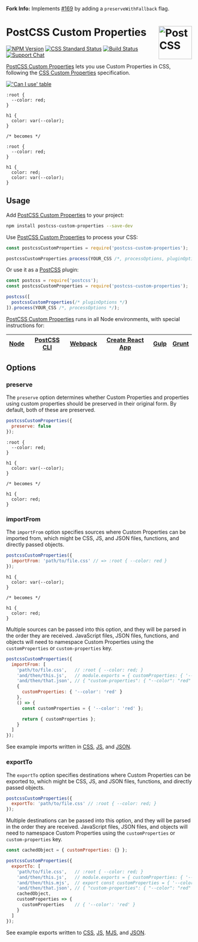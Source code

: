 
**Fork Info:** Implements [#169](https://github.com/postcss/postcss-custom-properties/issues/169) by adding a `preserveWithFallback` flag.

# PostCSS Custom Properties [<img src="https://postcss.github.io/postcss/logo.svg" alt="PostCSS" width="90" height="90" align="right">][postcss]

[![NPM Version][npm-img]][npm-url]
[![CSS Standard Status][css-img]][css-url]
[![Build Status][cli-img]][cli-url]
[![Support Chat][git-img]][git-url]

[PostCSS Custom Properties] lets you use Custom Properties in CSS, following
the [CSS Custom Properties] specification.

[!['Can I use' table](https://caniuse.bitsofco.de/image/css-variables.png)](https://caniuse.com/#feat=css-variables)

```pcss
:root {
  --color: red;
}

h1 {
  color: var(--color);
}

/* becomes */

:root {
  --color: red;
}

h1 {
  color: red;
  color: var(--color);
}
```

## Usage

Add [PostCSS Custom Properties] to your project:

```bash
npm install postcss-custom-properties --save-dev
```

Use [PostCSS Custom Properties] to process your CSS:

```js
const postcssCustomProperties = require('postcss-custom-properties');

postcssCustomProperties.process(YOUR_CSS /*, processOptions, pluginOptions */);
```

Or use it as a [PostCSS] plugin:

```js
const postcss = require('postcss');
const postcssCustomProperties = require('postcss-custom-properties');

postcss([
  postcssCustomProperties(/* pluginOptions */)
]).process(YOUR_CSS /*, processOptions */);
```

[PostCSS Custom Properties] runs in all Node environments, with special instructions for:

| [Node](INSTALL.md#node) | [PostCSS CLI](INSTALL.md#postcss-cli) | [Webpack](INSTALL.md#webpack) | [Create React App](INSTALL.md#create-react-app) | [Gulp](INSTALL.md#gulp) | [Grunt](INSTALL.md#grunt) |
| --- | --- | --- | --- | --- | --- |

## Options

### preserve

The `preserve` option determines whether Custom Properties and properties using
custom properties should be preserved in their original form. By default, both
of these are preserved.

```js
postcssCustomProperties({
  preserve: false
});
```

```pcss
:root {
  --color: red;
}

h1 {
  color: var(--color);
}

/* becomes */

h1 {
  color: red;
}
```

### importFrom

The `importFrom` option specifies sources where Custom Properties can be imported
from, which might be CSS, JS, and JSON files, functions, and directly passed
objects.

```js
postcssCustomProperties({
  importFrom: 'path/to/file.css' // => :root { --color: red }
});
```

```pcss
h1 {
  color: var(--color);
}

/* becomes */

h1 {
  color: red;
}
```

Multiple sources can be passed into this option, and they will be parsed in the
order they are received. JavaScript files, JSON files, functions, and objects
will need to namespace Custom Properties using the `customProperties` or
`custom-properties` key.

```js
postcssCustomProperties({
  importFrom: [
    'path/to/file.css',   // :root { --color: red; }
    'and/then/this.js',   // module.exports = { customProperties: { '--color': 'red' } }
    'and/then/that.json', // { "custom-properties": { "--color": "red" } }
    {
      customProperties: { '--color': 'red' }
    },
    () => {
      const customProperties = { '--color': 'red' };

      return { customProperties };
    }
  ]
});
```

See example imports written in [CSS](test/import-properties.css),
[JS](test/import-properties.js), and [JSON](test/import-properties.json).

### exportTo

The `exportTo` option specifies destinations where Custom Properties can be exported
to, which might be CSS, JS, and JSON files, functions, and directly passed
objects.

```js
postcssCustomProperties({
  exportTo: 'path/to/file.css' // :root { --color: red; }
});
```

Multiple destinations can be passed into this option, and they will be parsed
in the order they are received. JavaScript files, JSON files, and objects will
need to namespace Custom Properties using the `customProperties` or
`custom-properties` key.

```js
const cachedObject = { customProperties: {} };

postcssCustomProperties({
  exportTo: [
    'path/to/file.css',   // :root { --color: red; }
    'and/then/this.js',   // module.exports = { customProperties: { '--color': 'red' } }
    'and/then/this.mjs',  // export const customProperties = { '--color': 'red' } }
    'and/then/that.json', // { "custom-properties": { "--color": "red" } }
    cachedObject,
    customProperties => {
      customProperties    // { '--color': 'red' }
    }
  ]
});
```

See example exports written to [CSS](test/export-properties.css),
[JS](test/export-properties.js), [MJS](test/export-properties.mjs), and
[JSON](test/export-properties.json).

[cli-img]: https://img.shields.io/travis/postcss/postcss-custom-properties/master.svg
[cli-url]: https://travis-ci.org/postcss/postcss-custom-properties
[css-img]: https://cssdb.org/badge/custom-properties.svg
[css-url]: https://cssdb.org/#custom-properties
[git-img]: https://img.shields.io/badge/support-chat-blue.svg
[git-url]: https://gitter.im/postcss/postcss
[npm-img]: https://img.shields.io/npm/v/postcss-custom-properties.svg
[npm-url]: https://www.npmjs.com/package/postcss-custom-properties

[CSS Custom Properties]: https://www.w3.org/TR/css-variables-1/
[PostCSS]: https://github.com/postcss/postcss
[PostCSS Custom Properties]: https://github.com/postcss/postcss-custom-properties
